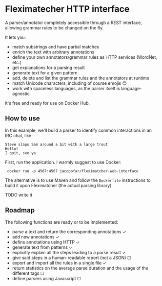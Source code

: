 Fleximatecher HTTP interface
============================

A parser/annotator completely accessible through a REST interface, allowing grammar rules to be changed on the fly.

It lets you:

* match substrings and have partial matches
* enrich the text with arbitrary annotations
* define your own annotators/grammar rules as HTTP services (WordNet, etc.)
* get explanations for a parsing result
* generate text for a given pattern
* add, delete and list the grammar rules and the annotators at runtime
* match Unicode characters, including of course emojis 😌
* work with spaceless languages, as the parser itself is language-agnostic

it's free and ready for use on Docker Hub.

How to use
----------
In this example, we'll build a parser to identify common interactions in an IRC chat, like:

    Steve slaps Sam around a bit with a large trout
    Hello!
    I quit, see ya

First, run the application. I warmly suggest to use Docker:

     docker run -p 4567:4567 jacopofar/fleximatcher-web-interface

The alternative is to use Maven and follow the `Dockerfile` instructions to build it upon Fleximatcher (the actual parsing library).


TODO write it


Roadmap
-------

The following functions are ready or to be implemented:

* parse a text and return the corresponding annotations ✓
* add new annotations ✓
* define annotations using HTTP ✓
* generate text from patterns ✓
* explicitly explain all the steps leading to a parse result ✓
* give said steps in a human-readable report (not a JSON) ☐
* export and import all the rules in a single file ✓
* return statistics on the average parse duration and the usage of the different tags ☐
* define parsers using Javascript ☐
